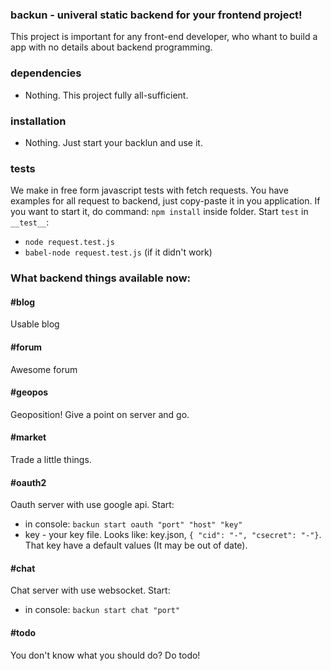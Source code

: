 ### backun - univeral static backend for your frontend project!

This project is important for any front-end developer, who whant to build a app with no details about backend programming.

### dependencies
  * Nothing. This project fully all-sufficient.

### installation
  * Nothing. Just start your backlun and use it.

### tests
  We make in free form javascript tests with fetch requests. You have examples for all request to backend, just copy-paste it in you application. If you want to start it, do command: `npm install` inside folder. Start `test` in `__test__`:
  * `node request.test.js`
  * `babel-node request.test.js` (if it didn't work)
  
### What backend things available now:

#### #blog
  Usable blog
  
#### #forum
  Awesome forum
  
#### #geopos
  Geoposition! Give a point on server and go.
#### #market
  Trade a little things.

#### #oauth2
  Oauth server with use google api. Start:
  * in console: `backun start oauth "port" "host" "key"`
  * key - your key file. Looks like: key.json, `{ "cid": "-", "csecret": "-"}`. That key have a default values (It may be out of date).
  
#### #chat
  Chat server with use websocket. Start:
  * in console: `backun start chat "port"`
  
#### #todo
  You don't know what you should do? Do todo!
  
